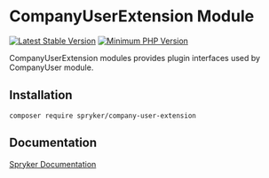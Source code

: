 # CompanyUserExtension Module
[![Latest Stable Version](https://poser.pugx.org/spryker/company-user-extension/v/stable.svg)](https://packagist.org/packages/spryker/company-user-extension)
[![Minimum PHP Version](https://img.shields.io/badge/php-%3E%3D%208.0-8892BF.svg)](https://php.net/)

CompanyUserExtension modules provides plugin interfaces used by CompanyUser module.

## Installation

```
composer require spryker/company-user-extension
```

## Documentation

[Spryker Documentation](https://docs.spryker.com)
